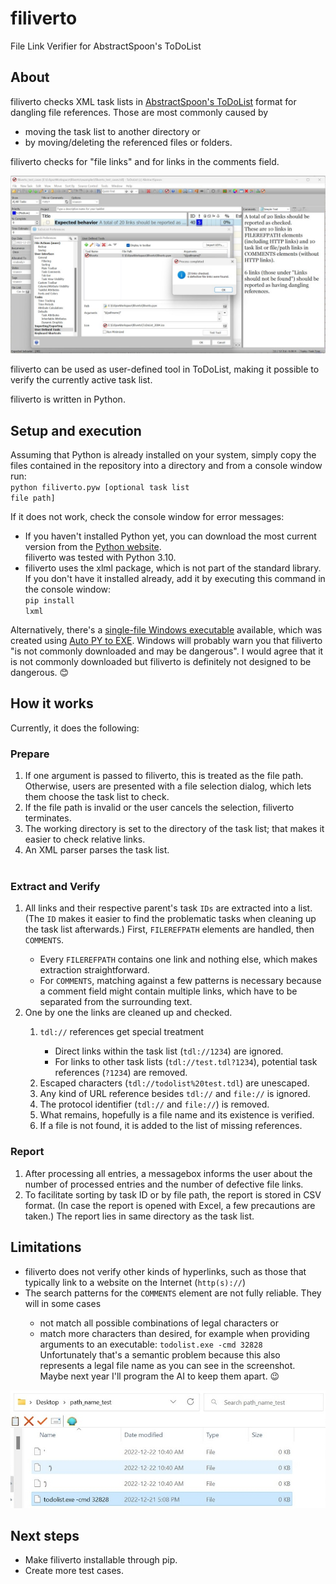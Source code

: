 # filiverto
File Link Verifier for AbstractSpoon's ToDoList

## About

filiverto checks XML task lists in [AbstractSpoon's ToDoList](https://github.com/abstractspoon/ToDoList_8.1) format for dangling file references. Those are most commonly caused by 
  - moving the task list to another directory or
  - by moving/deleting the referenced files or folders.
  
filiverto checks for "file links" and for links in the comments field.

![Screenshot of ToDoList preferences with filiverto set up as user-defined tool](https://github.com/schnodo/filiverto/blob/screenshots/filiverto_user-defined-tool.jpg)

filiverto can be used as user-defined tool in ToDoList, making it possible to verify the currently active task list.

filiverto is written in Python.

## Setup and execution
Assuming that Python is already installed on your system, simply copy the files contained in the repository into a directory and from a console window run:<br/>
<code>python filiverto.pyw [optional task list file path]</code><br/>

If it does not work, check the console window for error messages:
- If you haven't installed Python yet, you can download the most current version from the [Python website](https://www.python.org/downloads/).<br/>
filiverto was tested with Python 3.10.
- filiverto uses the xlml package, which is not part of the standard library. If you don't have it installed already, add it by executing this command in the console window:<br/>
<code>pip install lxml</code>

Alternatively, there's a [single-file Windows executable](https://github.com/schnodo/filiverto/blob/main/output/filiverto.exe) available, which was created using [Auto PY to EXE](https://pypi.org/project/auto-py-to-exe/). Windows will probably warn you that filiverto "is not commonly downloaded and may be dangerous". I would agree that it is not commonly downloaded but filiverto is definitely not designed to be dangerous. 😊
## How it works
Currently, it does the following:

### Prepare
<ol>
  <li>If one argument is passed to filiverto, this is treated as the file path. Otherwise, users are presented with a file selection dialog, which lets them choose the task list to check.</li>
  <li>If the file path is invalid or the user cancels the selection, filiverto terminates.</li>
  <li>The working directory is set to the directory of the task list; that makes it easier to check relative links.</li>
  <li>An XML parser parses the task list.</li><br>
</ol>

### Extract and Verify
<ol>
  <li>All links and their respective parent's task <code>IDs</code> are extracted into a list. (The <code>ID</code> makes it easier to find the problematic tasks when cleaning up the task list afterwards.) First, <code>FILEREFPATH</code> elements are handled, then <code>COMMENTS</code>.</li>
  <ul>
    <li>Every <code>FILEREFPATH</code> contains one link and nothing else, which makes extraction straightforward.</li>
    <li>For <code>COMMENTS</code>, matching against a few patterns is necessary because a comment field might contain multiple links, which have to be separated from the surrounding text.</li>
  </ul>
  <li>One by one the links are cleaned up and checked.</li>
  <ol>
    <li><code>tdl://</code> references get special treatment</li>
      <ul>
        <li>Direct links within the task list (<code>tdl://1234</code>) are ignored.</li>
        <li>For links to other task lists (<code>tdl://test.tdl?1234</code>), potential task references (<code>?1234</code>) are removed.</li>
      </ul>
    <li>Escaped characters (<code>tdl://todolist%20test.tdl</code>) are unescaped.</li>
    <li>Any kind of URL reference besides <code>tdl://</code> and <code>file://</code> is ignored.</li>    
    <li>The protocol identifier (<code>tdl://</code> and <code>file://</code>) is removed.</li>
    <li>What remains, hopefully is a file name and its existence is verified.</li>
    <li>If a file is not found, it is added to the list of missing references.</li>
  </ol>    
</ol>

### Report
<ol>
  <li>After processing all entries, a messagebox informs the user about the number of processed entries and the number of defective file links.</li>
  <li>To facilitate sorting by task ID or by file path, the report is stored in CSV format. (In case the report is opened with Excel, a few precautions are taken.) The report lies in same directory as the task list.</li>
</ol>

## Limitations
<ul>
  <li>filiverto does not verify other kinds of hyperlinks, such as those that typically link to a website on the Internet (<code>http(s)://</code>)</li>
  <li>The search patterns for the <code>COMMENTS</code> element are not fully reliable. They will in some cases</li>
  <ul>
    <li>not match all possible combinations of legal characters or</li>
    <li>match more characters than desired, for example when providing arguments to an executable: <code>todolist.exe -cmd 32828</code><br/>
    Unfortunately that's a semantic problem because this also represents a legal file name as you can see in the screenshot. Maybe next year I'll program the AI to keep them apart. 😉</li>
  </ul>
</ul>

![Example of a legal Windows file name that does not look legal](https://github.com/schnodo/filiverto/blob/screenshots/unexpectedly_legal_file_name.jpg)

## Next steps
- Make filiverto installable through pip.
- Create more test cases.
